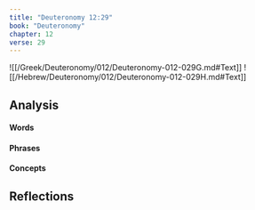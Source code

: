 ```yaml
---
title: "Deuteronomy 12:29"
book: "Deuteronomy"
chapter: 12
verse: 29
---
```

![[/Greek/Deuteronomy/012/Deuteronomy-012-029G.md#Text]]
![[/Hebrew/Deuteronomy/012/Deuteronomy-012-029H.md#Text]]

## Analysis

#### Words

#### Phrases

#### Concepts

## Reflections
